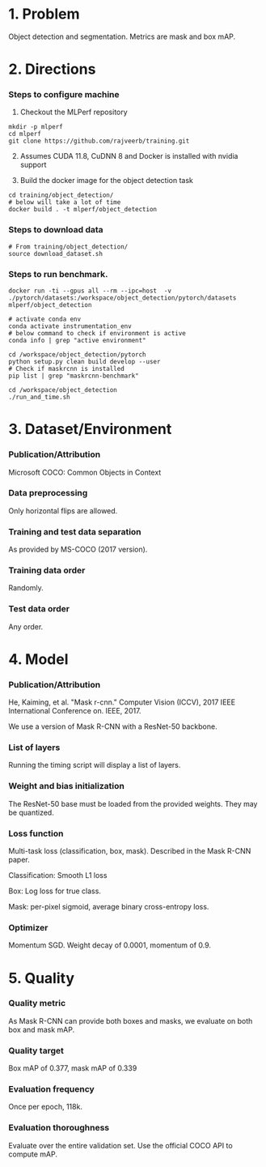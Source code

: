 # 1. Problem
Object detection and segmentation. Metrics are mask and box mAP.

# 2. Directions

### Steps to configure machine

1. Checkout the MLPerf repository
```
mkdir -p mlperf
cd mlperf
git clone https://github.com/rajveerb/training.git
```
2. Assumes CUDA 11.8, CuDNN 8 and Docker is installed with nvidia support

3. Build the docker image for the object detection task
```
cd training/object_detection/
# below will take a lot of time
docker build . -t mlperf/object_detection
```

### Steps to download data
```
# From training/object_detection/
source download_dataset.sh
```

### Steps to run benchmark.
```
docker run -ti --gpus all --rm --ipc=host  -v ./pytorch/datasets:/workspace/object_detection/pytorch/datasets mlperf/object_detection

# activate conda env
conda activate instrumentation_env
# below command to check if environment is active
conda info | grep "active environment"

cd /workspace/object_detection/pytorch
python setup.py clean build develop --user
# Check if maskrcnn is installed
pip list | grep "maskrcnn-benchmark"

cd /workspace/object_detection
./run_and_time.sh
```

# 3. Dataset/Environment
### Publication/Attribution
Microsoft COCO: Common Objects in Context

### Data preprocessing
Only horizontal flips are allowed.

### Training and test data separation
As provided by MS-COCO (2017 version).

### Training data order
Randomly.

### Test data order
Any order.

# 4. Model
### Publication/Attribution
He, Kaiming, et al. "Mask r-cnn." Computer Vision (ICCV), 2017 IEEE International Conference on.
IEEE, 2017.

We use a version of Mask R-CNN with a ResNet-50 backbone.

### List of layers
Running the timing script will display a list of layers.

### Weight and bias initialization
The ResNet-50 base must be loaded from the provided weights. They may be quantized.

### Loss function
Multi-task loss (classification, box, mask). Described in the Mask R-CNN paper.

Classification: Smooth L1 loss

Box: Log loss for true class.

Mask: per-pixel sigmoid, average binary cross-entropy loss.

### Optimizer
Momentum SGD. Weight decay of 0.0001, momentum of 0.9.

# 5. Quality
### Quality metric
As Mask R-CNN can provide both boxes and masks, we evaluate on both box and mask mAP.

### Quality target
Box mAP of 0.377, mask mAP of 0.339

### Evaluation frequency
Once per epoch, 118k.

### Evaluation thoroughness
Evaluate over the entire validation set. Use the official COCO API to compute mAP.
